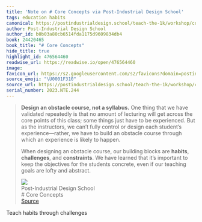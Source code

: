 ```yaml
---
title: 'Note on # Core Concepts via Post-Industrial Design School'
tags: education habits
canonical: https://postindustrialdesign.school/teach-the-1k/workshop/core-concepts/#working-in-public
author: Post-Industrial Design School
author_id: b0b03a80cb6514fda1175d9609834db4
book: 24420465
book_title: "# Core Concepts"
hide_title: true
highlight_id: 476564460
readwise_url: https://readwise.io/open/476564460
image:
favicon_url: https://s2.googleusercontent.com/s2/favicons?domain=postindustrialdesign.school
source_emoji: "\U0001F310"
source_url: https://postindustrialdesign.school/teach-the-1k/workshop/core-concepts/#working-in-public:~:text=**Design%20an%20obstacle,lofty%20and%20abstract.
serial_number: 2023.NTE.244
---
```

> **Design an obstacle course, not a syllabus.** One thing that we have validated repeatedly is that no amount of lecturing will get across the core points of this class; some things just have to be experienced. But as the instructors, we can’t fully control or design each student’s experience—rather, we have to build an obstacle course through which an experience is likely to happen.
> 
> When designing an obstacle course, our building blocks are **habits**, **challenges**, and **constraints**. We have learned that it’s important to keep the objectives for the students concrete, even if our teaching goals are lofty and abstract.
> <div class="quoteback-footer"><div class="quoteback-avatar"><img class="mini-favicon" src="https://s2.googleusercontent.com/s2/favicons?domain=postindustrialdesign.school"></div><div class="quoteback-metadata"><div class="metadata-inner"><span style="display:none">FROM:</span><div aria-label="Post-Industrial Design School" class="quoteback-author"> Post-Industrial Design School</div><div aria-label="# Core Concepts" class="quoteback-title"> # Core Concepts</div></div></div><div class="quoteback-backlink"><a target="_blank" aria-label="go to the full text of this quotation" rel="noopener" href="https://postindustrialdesign.school/teach-the-1k/workshop/core-concepts/#working-in-public:~:text=**Design%20an%20obstacle,lofty%20and%20abstract." class="quoteback-arrow"> Source</a></div></div>

Teach habits through challenges